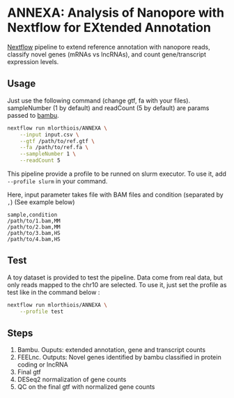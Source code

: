 # ANNEXA: Analysis of Nanopore with Nextflow for EXtended Annotation

[Nextflow](https://www.nextflow.io) pipeline to extend reference annotation with nanopore reads, classify novel genes (mRNAs vs lncRNAs), and count gene/transcript expression levels.

## Usage

Just use the following command (change gtf, fa with your files).
sampleNumber (1 by default) and readCount (5 by default) are params passed to [bambu](https://github.com/GoekeLab/bambu#advanced-options).

```sh
nextflow run mlorthiois/ANNEXA \
    --input input.csv \
    --gtf /path/to/ref.gtf \
    --fa /path/to/ref.fa \
    --sampleNumber 1 \
    --readCount 5
```

This pipeline provide a profile to be runned on slurm executor. To use it, add `--profile slurm` in your command.

Here, input parameter takes file with BAM files and condition (separated by `,`) (See example below)

```
sample,condition
/path/to/1.bam,MM
/path/to/2.bam,MM
/path/to/3.bam,HS
/path/to/4.bam,HS
```

## Test

A toy dataset is provided to test the pipeline. Data come from real data, but only reads mapped to the chr10 are selected.
To use it, just set the profile as test like in the command below :

```sh
nextflow run mlorthiois/ANNEXA \
    --profile test
```

## Steps

1. Bambu. Ouputs: extended annotation, gene and transcript counts
2. FEELnc. Outputs: Novel genes identified by bambu classified in protein coding or lncRNA
3. Final gtf
4. DESeq2 normalization of gene counts
5. QC on the final gtf with normalized gene counts

